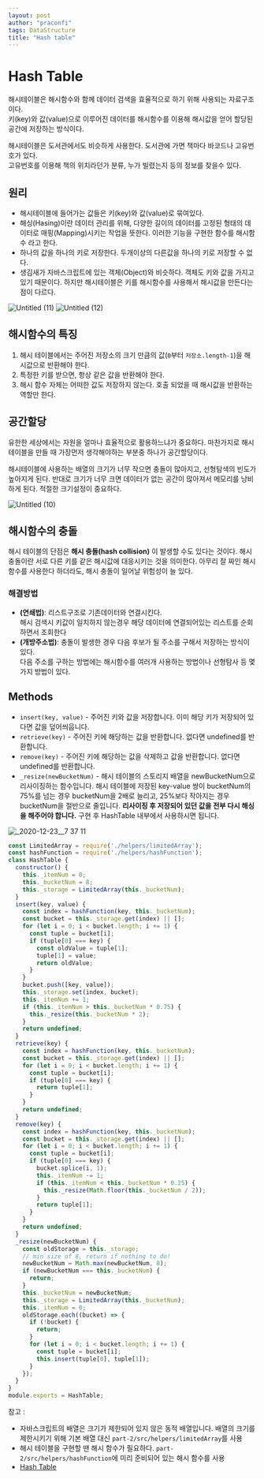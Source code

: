 ```yaml
---
layout: post
author: "praconfi"
tags: DataStructure
title: "Hash table"
---
```


# Hash Table
해시테이블은 해시함수와 함께 데이터 검색을 효율적으로 하기 위해 사용되는 자료구조이다.  
키(key)와 값(value)으로 이루어진 데이터를 해시함수를 이용해 해시값을 얻어 할당된 공간에 저장하는 방식이다.

해시테이블은 도서관에서도 비슷하게 사용한다.
도서관에 가면 책마다 바코드나 고유번호가 있다.   
고유번호를 이용해 책의 위치라던가 분류, 누가 빌렸는지 등의 정보를 찾을수 있다.


## 원리
- 해시테이블에 들어가는 값들은 키(key)와 값(value)로 묶여있다.
- 해싱(Hasing)이란 데이터 관리를 위해, 다양한 길이의 데이터를 고정된 형태의 데이터로 매핑(Mapping)시키는 작업을 뜻한다. 이러한 기능을 구현한 함수를 해시함수 라고 한다.
- 하나의 값을 하나의 키로 저장한다. 두개이상의 다른값을 하나의 키로 저장할 수 없다.
- 생김새가 자바스크립트에 있는 객체(Object)와 비슷하다. 객체도 키와 값을 가지고 있기 때문이다. 하지만 해시테이블은 키를 해시함수를 사용해서 해시값을 만든다는 점이 다르다.



![Untitled (11)](https://user-images.githubusercontent.com/64571546/103440407-778e2680-4c88-11eb-9089-3948d10e2d4c.png)
![Untitled (12)](https://user-images.githubusercontent.com/64571546/103440409-79f08080-4c88-11eb-8e8c-5fad3e3d4d36.png)

## 해시함수의 특징

1. 해시 테이블에서는 주어진 저장소의 크기 만큼의 값(`0`부터 `저장소.length-1`)을 해시값으로 반환해야 한다.
2. 특정한 키를 받으면, 항상 같은 값을 반환해야 한다.
3. 해시 함수 자체는 어떠한 값도 저장하지 않는다. 호출 되었을 때 해시값을 반환하는 역할만 한다.

## 공간할당

유한한 세상에서는 자원을 얼마나 효율적으로 활용하느냐가 중요하다.
마찬가지로 해시테이블을 만들 때 가장먼저 생각해야하는 부분중 하나가 공간할당이다.

해시테이블에 사용하는 배열의 크기가 너무 작으면 충돌이 많아지고, 선형탐색의 빈도가 높아지게 된다. 반대로 크기가 너무 크면 데이터가 없는 공간이 많아져서 메모리를 낭비하게 된다. 적절한 크기설정이 중요하다.

![Untitled (10)](https://user-images.githubusercontent.com/64571546/103440402-72c97280-4c88-11eb-88a7-e624403f9da6.png)

## 해시함수의 충돌
해시 테이블의 단점은 **해시 충돌(hash collision)** 이 발생할 수도 있다는 것이다.
해시 충돌이란 서로 다른 키를 같은 해시값에 대응시키는 것을 의미한다.
아무리 잘 짜인 해시 함수를 사용한다 하더라도, 해시 충돌이 일어날 위험성이 늘 있다.  
### 해결방법
- **(연쇄법)**:  리스트구조로 기존데이터와 연결시킨다.  
  해시 검색시 키값이 일치하지 않는경우 해당 데이터에 연결되어있는 리스트를 순회하면서 조회한다   
- **(개방주소법)**: 충돌이 발생한 경우 다음 후보가 될 주소를 구해서 저장하는 방식이 있다.  
  다음 주소를 구하는 방법에는 해시함수를 여러개 사용하는 방법이나 선형탐사 등 몇가지 방법이 있다.

## Methods

- `insert(key, value)` - 주어진 키와 값을 저장합니다. 이미 해당 키가 저장되어 있다면 값을 덮어씌웁니다.
- `retrieve(key)` - 주어진 키에 해당하는 값을 반환합니다. 없다면 undefined를 반환합니다.
- `remove(key)` - 주어진 키에 해당하는 값을 삭제하고 값을 반환합니다. 없다면 undefined를 반환합니다.
- `_resize(newBucketNum)` - 해시 테이블의 스토리지 배열을 newBucketNum으로 리사이징하는 함수입니다. 해시 테이블에 저장된 key-value 쌍이 bucketNum의 75%를 넘는 경우 bucketNum을 2배로 늘리고, 25%보다 작아지는 경우 bucketNum을 절반으로 줄입니다. **리사이징 후 저장되어 있던 값을 전부 다시 해싱을 해주어야 합니다.** 구현 후 HashTable 내부에서 사용하시면 됩니다.
  

![_2020-12-23__7 37 11](https://user-images.githubusercontent.com/64571546/103440410-7a891700-4c88-11eb-98fd-7165ecbbb51f.png)
```jsx
const LimitedArray = require('./helpers/limitedArray');
const hashFunction = require('./helpers/hashFunction');
class HashTable {
  constructor() {
    this._itemNum = 0;
    this._bucketNum = 8;
    this._storage = LimitedArray(this._bucketNum);
  }
  insert(key, value) {
    const index = hashFunction(key, this._bucketNum);
    const bucket = this._storage.get(index) || [];
    for (let i = 0; i < bucket.length; i += 1) {
      const tuple = bucket[i];
      if (tuple[0] === key) {
        const oldValue = tuple[1];
        tuple[1] = value;
        return oldValue;
      }
    }
    bucket.push([key, value]);
    this._storage.set(index, bucket);
    this._itemNum += 1;
    if (this._itemNum > this._bucketNum * 0.75) {
      this._resize(this._bucketNum * 2);
    }
    return undefined;
  }
  retrieve(key) {
    const index = hashFunction(key, this._bucketNum);
    const bucket = this._storage.get(index) || [];
    for (let i = 0; i < bucket.length; i += 1) {
      const tuple = bucket[i];
      if (tuple[0] === key) {
        return tuple[1];
      }
    }
    return undefined;
  }
  remove(key) {
    const index = hashFunction(key, this._bucketNum);
    const bucket = this._storage.get(index) || [];
    for (let i = 0; i < bucket.length; i += 1) {
      const tuple = bucket[i];
      if (tuple[0] === key) {
        bucket.splice(i, 1);
        this._itemNum -= 1;
        if (this._itemNum < this._bucketNum * 0.25) {
          this._resize(Math.floor(this._bucketNum / 2));
        }
        return tuple[1];
      }
    }
    return undefined;
  }
  _resize(newBucketNum) {
    const oldStorage = this._storage;
    // min size of 8, return if nothing to do!
    newBucketNum = Math.max(newBucketNum, 8);
    if (newBucketNum === this._bucketNum) {
      return;
    }
    this._bucketNum = newBucketNum;
    this._storage = LimitedArray(this._bucketNum);
    this._itemNum = 0;
    oldStorage.each((bucket) => {
      if (!bucket) {
        return;
      }
      for (let i = 0; i < bucket.length; i += 1) {
        const tuple = bucket[i];
        this.insert(tuple[0], tuple[1]);
      }
    });
  }
}
module.exports = HashTable;
```
참고 :
- 자바스크립트의 배열은 크기가 제한되어 있지 않은 동적 배열입니다.
배열의 크기를 제한시키기 위해 기본 배열 대신 `part-2/src/helpers/limitedArray`를 사용
- 해시 테이블을 구현할 땐 해시 함수가 필요하다. `part-2/src/helpers/hashFunction`에 미리 준비되어 있는 해시 함수를 사용
- [Hash Table](https://en.wikipedia.org/wiki/Hash_tables)